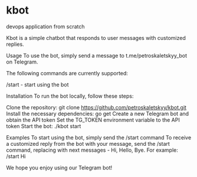 # kbot
devops application from scratch

Kbot is a simple chatbot that responds to user messages with customized replies.

Usage
To use the bot, simply send a message to t.me/petroskaletskyy_bot on Telegram.

The following commands are currently supported:

/start - start using the bot

Installation
To run the bot locally, follow these steps:

Clone the repository: git clone https://github.com/petroskaletskyy/kbot.git
Install the necessary dependencies: go get
Create a new Telegram bot and obtain the API token
Set the TG_TOKEN environment variable to the API token
Start the bot: ./kbot start

 Examples
To start using the bot, simply send the /start command
To receive a customized reply from the bot with your message, send the /start <message> command, replacing <message> with next messages - Hi, Hello, Bye. For example: /start Hi

 We hope you enjoy using our Telegram bot!
